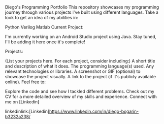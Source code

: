 Diego's Programming Portfolio
This repository showcases my programming journey through various projects I've built using different languages. Take a look to get an idea of my abilities in:

Python
Verilog
Matlab
Current Project:

I'm currently working on an Android Studio project using Java. Stay tuned, I'll be adding it here once it's complete!

Projects:

(List your projects here. For each project, consider including:)
A short title and description of what it does.
The programming language(s) used.
Any relevant technologies or libraries.
A screenshot or GIF (optional) to showcase the project visually.
A link to the project (if it's publicly available online).
Feel free to:

Explore the code and see how I tackled different problems.
Check out my CV for a more detailed overview of my skills and experience.
Connect with me on [Linkedin]

linkedinlink:[Linkedin]<https://www.linkedin.com/in/diego-bogarin-b3232a238/>
